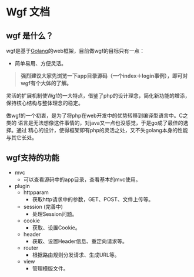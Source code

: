 # Wgf 文档

## wgf 是什么？

wgf是基于[Golang](<golang.org>)的web框架，目前做wgf的目标只有一点：

* 简单易用、方便灵活。

> **强烈建议大家先浏览一下app目录源码（一个index＋login事例），即可对wgf有个大体的了解。**

灵活的扩展机制使Wgf的一大特点，借鉴了php的设计理念，简化新功能的增添，保持核心结构与整体理念的稳定。

做wgf的一个初衷，是为了将php在web开发中的优势转移到编译型语言中。C之类的
语言是无法想像这件事情的，对java又一点也没感觉，于是go成了最佳的选择。通过
精心的设计，使得框架即有php的灵活之处，又不失golang本身的性能与其它长处。

## wgf支持的功能

* mvc
	* 可以查看源码中的app目录，查看基本的mvc使用。
* plugin
	* httpparam
		* 获取http请求中的参数，GET、POST、文件上传等。
	* session (完善中)
		* 处理Session问题。
	* cookie
		* 获取、设置Cookie。
	* header
		* 获取、设置Header信息、重定向请求等。
	* router
		* 根据路由规则分发请求、生成URL等。
	* view
		* 管理模版文件。

